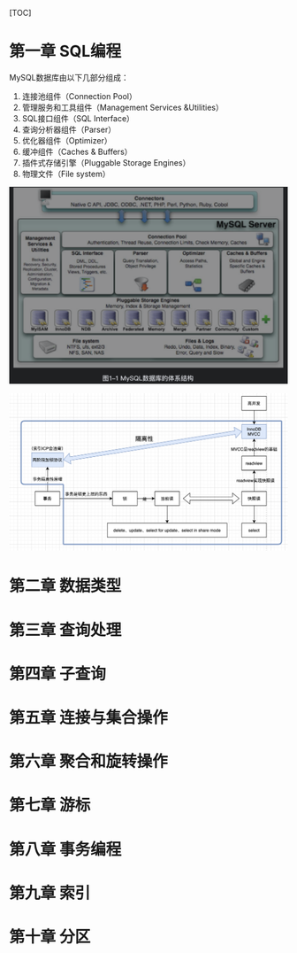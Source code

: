[TOC]

# 第一章 SQL编程
MySQL数据库由以下几部分组成：
1. 连接池组件（Connection Pool）
2. 管理服务和工具组件（Management Services &Utilities）
3. SQL接口组件（SQL Interface）
4. 查询分析器组件（Parser）
5. 优化器组件（Optimizer）
6. 缓冲组件（Caches & Buffers）
7. 插件式存储引擎（Pluggable Storage Engines）
8. 物理文件（File system）

![MySQL数据库体系结构](./pic/MySQL技术内幕:SQL编程_MySQL数据库体系结构.png)

![MVCC和2PL](./pic/MySQL技术内幕:SQL编程_MVCC和2PL.png)


# 第二章 数据类型


# 第三章 查询处理


# 第四章 子查询


# 第五章 连接与集合操作


# 第六章 聚合和旋转操作


# 第七章 游标


# 第八章 事务编程


# 第九章 索引


# 第十章 分区